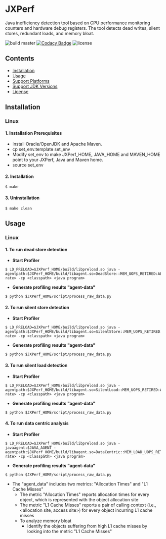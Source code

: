 # JXPerf

Java inefficiency detection tool based on CPU performance monitoring counters and hardware debug registers. The tool detects dead writes, silent stores, redundant loads, and memory bloat.

![build master](https://github.com/Xuhpclab/jxperf/workflows/build%20master/badge.svg)
[![Codacy Badge](https://api.codacy.com/project/badge/Grade/42f3be52e8a04bd19f3be986f660600e)](https://app.codacy.com/gh/Xuhpclab/jxperf?utm_source=github.com&utm_medium=referral&utm_content=Xuhpclab/jxperf&utm_campaign=Badge_Grade_Dashboard)
![license](https://img.shields.io/github/license/Xuhpclab/jxperf)

## Contents

- [Installation](#installation)
- [Usage](#usage)
- [Support Platforms](#support-platforms)
- [Support JDK Versions](#support-jdk-versions)
- [License](#license)

## Installation

### Linux

#### 1. Installation Prerequisites

* Install Oracle/OpenJDK and Apache Maven.
* cp set_env.template set_env
* Modify set_env to make JXPerf_HOME, JAVA_HOME and MAVEN_HOME point to your JXPerf, Java and Maven home.
* source set_env

#### 2. Installation
```console
$ make
```

#### 3. Uninstallation
```console
$ make clean
```

## Usage

### Linux

#### 1. To run dead store detection
* **Start Profiler**
```console
$ LD_PRELOAD=$JXPerf_HOME/build/libpreload.so java -agentpath:$JXPerf_HOME/build/libagent.so=DeadStore::MEM_UOPS_RETIRED:ALL_STORES:precise=2@<sampling rate> -cp <classpath> <java program>
```
* **Generate profiling results "agent-data"**
```console
$ python $JXPerf_HOME/script/process_raw_data.py
```

#### 2. To run silent store detection
* **Start Profiler**
```console
$ LD_PRELOAD=$JXPerf_HOME/build/libpreload.so java -agentpath:$JXPerf_HOME/build/libagent.so=SilentStore::MEM_UOPS_RETIRED:ALL_STORES:precise=2@<sampling rate> -cp <classpath> <java program>
```
* **Generate profiling results "agent-data"**
```console
$ python $JXPerf_HOME/script/process_raw_data.py
```

#### 3. To run silent load detection
* **Start Profiler**
```console
$ LD_PRELOAD=$JXPerf_HOME/build/libpreload.so java -agentpath:$JXPerf_HOME/build/libagent.so=SilentLoad::MEM_UOPS_RETIRED:ALL_LOADS:precise=2@<sampling rate> -cp <classpath> <java program>
```
* **Generate profiling results "agent-data"**
```console
$ python $JXPerf_HOME/script/process_raw_data.py
```

#### 4. To run data centric analysis
* **Start Profiler**
```console
$ LD_PRELOAD=$JXPerf_HOME/build/libpreload.so java -javaagent:$JAVA_AGENT -agentpath:$JXPerf_HOME/build/libagent.so=DataCentric::MEM_LOAD_UOPS_RETIRED:L1_MISS:precise=2@<sampling rate> -cp <classpath> <java program>
```
* **Generate profiling results "agent-data"**
```console
$ python $JXPerf_HOME/script/process_raw_data.py
```
* The "agent_data" includes two metrics: "Allocation Times" and "L1 Cache Misses"
  * The metric "Allocation Times" reports allocation times for every object, which is represented with the object allocation site
  * The metric "L1 Cache Misses" reports a pair of calling context (i.e., <allocation site, access site>) for every object incurring L1 cache misses
  * To analyze memory bloat
    * Identify the objects suffering from high L1 cache misses by looking into the metric "L1 Cache Misses" 
